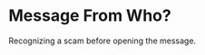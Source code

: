 

# Message From Who?
Recognizing a scam before opening the message.


<!--stackedit_data:
eyJoaXN0b3J5IjpbLTU2OTE2NzkzMF19
-->